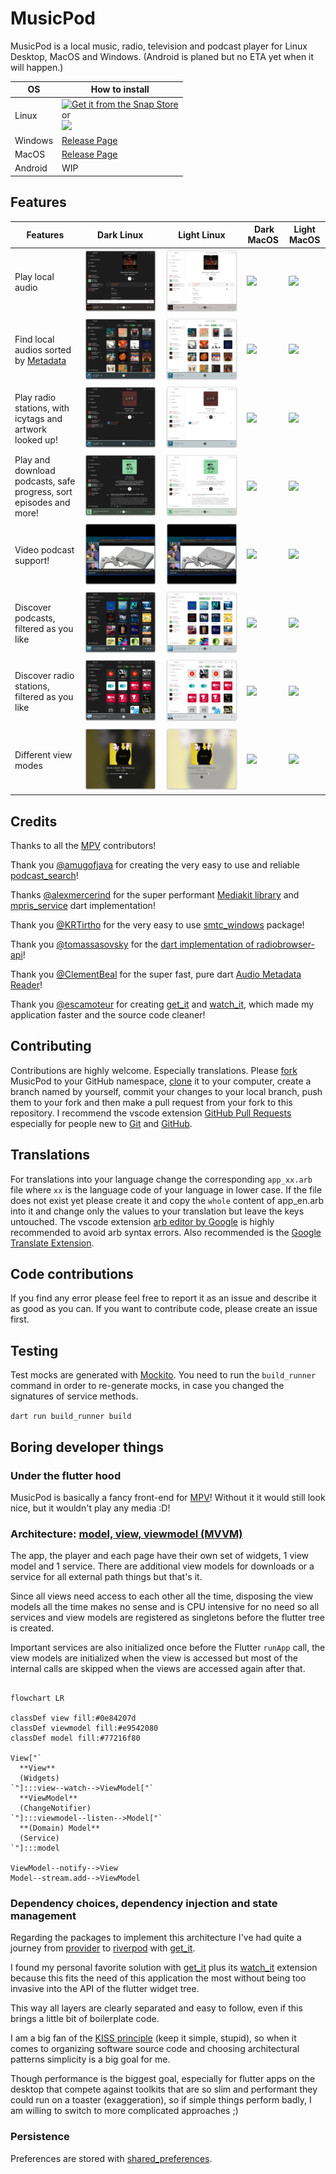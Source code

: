 # MusicPod

MusicPod is a local music, radio, television and podcast player for Linux Desktop, MacOS and Windows. (Android is planed but no ETA yet when it will happen.)

|OS|How to install|
|-|-|
|Linux|[![Get it from the Snap Store](https://snapcraft.io/static/images/badges/en/snap-store-black.svg)](https://snapcraft.io/musicpod) <br/> or <br/> [![](https://flathub.org/api/badge?locale=en)](https://flathub.org/apps/org.feichtmeier.Musicpod)|
|Windows|[Release Page](https://github.com/ubuntu-flutter-community/musicpod/releases)|
|MacOS|[Release Page](https://github.com/ubuntu-flutter-community/musicpod/releases)|
|Android|WIP|


## Features

|Features | Dark Linux | Light Linux | Dark MacOS | Light MacOS | 
|-|-|-|-|-|
|Play local audio|![](.github/images/album_dark_linux.png)|![](.github/images/album_light_linux.png)|![](.github/images/album_dark_macos.png)|![](.github/images/album_light_macos.png)|
|Find local audios sorted by [Metadata](https://github.com/ClementBeal/audio_metadata_reader) |![](.github/images/albums_dark_linux.png)|![](.github/images/albums_light_linux.png)|![](.github/images/albums_dark_macos.png)|![](.github/images/albums_light_macos.png)|
|Play radio stations, with icytags and artwork looked up!|![](.github/images/station_dark_linux.png)|![](.github/images/station_light_linux.png)|![](.github/images/station_dark_macos.png)|![](.github/images/station_light_macos.png)|
|Play and download podcasts, safe progress, sort episodes and more!|![](.github/images/podcast_dark_linux.png)|![](.github/images/podcast_light_linux.png)|![](.github/images/podcast_dark_macos.png)|![](.github/images/podcast_light_macos.png)|
|Video podcast support!|![](.github/images/video_dark_linux.png)|![](.github/images/video_light_linux.png)|![](.github/images/video_dark_macos.png)|![](.github/images/video_light_macos.png)|
|Discover podcasts, filtered as you like|![](.github/images/podcasts_dark_linux.png)|![](.github/images/podcasts_light_linux.png)|![](.github/images/podcasts_dark_macos.png)|![](.github/images/podcasts_light_macos.png)|
|Discover radio stations, filtered as you like|![](.github/images/radio_dark_linux.png)|![](.github/images/radio_light_linux.png)|![](.github/images/radio_dark_macos.png)|![](.github/images/radio_light_macos.png)|
|Different view modes|![](.github/images/fullheight_dark_linux.png)|![](.github/images/fullheight_light_linux.png)|![](.github/images/fullheight_dark_macos.png)|![](.github/images/fullheight_light_macos.png)|


## Credits

Thanks to all the [MPV](https://github.com/mpv-player/mpv) contributors!

Thank you [@amugofjava](https://github.com/amugofjava) for creating the very easy to use and reliable [podcast_search](https://github.com/amugofjava/podcast_search)!

Thanks [@alexmercerind](https://github.com/alexmercerind) for the super performant [Mediakit library](https://github.com/alexmercerind/media_kit) and [mpris_service](https://github.com/alexmercerind/mpris_service) dart implementation!

Thank you [@KRTirtho](https://github.com/KRTirtho) for the very easy to use [smtc_windows](https://github.com/KRTirtho/smtc_windows) package!

Thank you [@tomassasovsky](https://github.com/tomassasovsky) for the [dart implementation of radiobrowser-api](https://github.com/tomassasovsky/radio-browser-api.dart)!

Thank you [@ClementBeal](https://github.com/ClementBeal) for the super fast, pure dart [Audio Metadata Reader](https://github.com/ClementBeal/audio_metadata_reader)!

Thank you [@escamoteur](https://github.com/escamoteur) for creating [get_it](https://pub.dev/packages/get_it) and [watch_it](https://pub.dev/packages/watch_it), which made my application faster and the source code cleaner!

## Contributing

Contributions are highly welcome. Especially translations.
Please [fork](https://docs.github.com/en/pull-requests/collaborating-with-pull-requests/working-with-forks/fork-a-repo) MusicPod to your GitHub namespace, [clone](https://docs.github.com/de/repositories/creating-and-managing-repositories/cloning-a-repository) it to your computer, create a branch named by yourself, commit your changes to your local branch, push them to your fork and then make a pull request from your fork to this repository.
I recommend the vscode extension [GitHub Pull Requests](https://marketplace.visualstudio.com/items?itemName=GitHub.vscode-pull-request-github) especially for people new to [Git](https://git-scm.com/doc) and [GitHub](https://docs.github.com/en/get-started/start-your-journey).

## Translations
For translations into your language change the corresponding `app_xx.arb` file where `xx` is the language code of your language in lower case.
If the file does not exist yet please create it and copy the `whole` content of app_en.arb into it and change only the values to your translation but leave the keys untouched.
The vscode extension [arb editor by Google](https://marketplace.visualstudio.com/items?itemName=Google.arb-editor) is highly recommended to avoid arb syntax errors.
Also recommended is the [Google Translate Extension](https://marketplace.visualstudio.com/items?itemName=funkyremi.vscode-google-translate).

## Code contributions

If you find any error please feel free to report it as an issue and describe it as good as you can.
If you want to contribute code, please create an issue first.

## Testing

Test mocks are generated with [Mockito](https://github.com/dart-lang/mockito). You need to run the `build_runner` command in order to re-generate mocks, in case you changed the signatures of service methods.

`dart run build_runner build`

## Boring developer things

### Under the flutter hood

MusicPod is basically a fancy front-end for [MPV](https://github.com/mpv-player/mpv)! Without it it would still look nice, but it wouldn't play any media :D!

### Architecture: [model, view, viewmodel (MVVM)](https://en.wikipedia.org/wiki/Model%E2%80%93view%E2%80%93viewmodel)

The app, the player and each page have their own set of widgets, 1 view model and 1 service.
There are additional view models for downloads or a service for all external path things but that's it.

Since all views need access to each other all the time, disposing the view models all the time makes no sense and is CPU intensive for no need so all services and view models are registered as singletons before the flutter tree is created.

Important services are also initialized once before the Flutter `runApp` call, the view models are initialized when the view is accessed but most of the internal calls are skipped when the views are accessed again after that.

```mermaid

flowchart LR

classDef view fill:#0e84207d
classDef viewmodel fill:#e9542080
classDef model fill:#77216f80

View["`
  **View**
  (Widgets)
`"]:::view--watch-->ViewModel["`
  **ViewModel**
  (ChangeNotifier)
`"]:::viewmodel--listen-->Model["`
  **(Domain) Model**
  (Service)
`"]:::model

ViewModel--notify-->View
Model--stream.add-->ViewModel

```

### Dependency choices, dependency injection and state management

Regarding the packages to implement this architecture I've had quite a journey from [provider](https://pub.dev/packages/provider) to [riverpod](https://pub.dev/packages/riverpod) with [get_it](https://pub.dev/packages/get_it).

I found my personal favorite solution with [get_it](https://pub.dev/packages/get_it) plus its [watch_it](https://pub.dev/packages/watch_it) extension because this fits the need of this application the most without being too invasive into the API of the flutter widget tree.

This way all layers are clearly separated and easy to follow, even if this brings a little bit of boilerplate code.

I am a big fan of the [KISS principle](https://en.wikipedia.org/wiki/KISS_principle) (keep it simple, stupid), so when it comes to organizing software source code and choosing architectural patterns simplicity is a big goal for me.

Though performance is the biggest goal, especially for flutter apps on the desktop that compete against toolkits that are so slim and performant they could run on a toaster (exaggeration), so if simple things perform badly, I am willing to switch to more complicated approaches ;)

### Persistence

Preferences are stored with [shared_preferences](https://pub.dev/packages/shared_preferences).